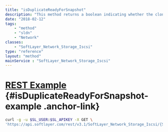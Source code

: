 ```yaml
---
title: "isDuplicateReadyForSnapshot"
description: "This method returns a boolean indicating whether the clone volume is ready for snapshot. "
date: "2018-02-12"
tags:
    - "method"
    - "sldn"
    - "Network"
classes:
    - "SoftLayer_Network_Storage_Iscsi"
type: "reference"
layout: "method"
mainService : "SoftLayer_Network_Storage_Iscsi"
---
```


# [REST Example](#isDuplicateReadyForSnapshot-example) <a href="/article/rest/"><i class="fas fa-question"></i></a> {#isDuplicateReadyForSnapshot-example .anchor-link} 
```bash
curl -g -u $SL_USER:$SL_APIKEY -X GET \
'https://api.softlayer.com/rest/v3.1/SoftLayer_Network_Storage_Iscsi/{SoftLayer_Network_Storage_IscsiID}/isDuplicateReadyForSnapshot'
```
